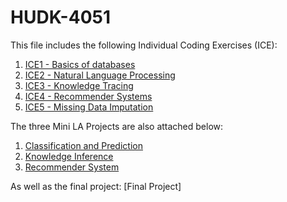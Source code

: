 # HUDK-4051
This file includes the following Individual Coding Exercises (ICE):
1. [ICE1 - Basics of databases](https://github.com/real-wyr/HUDK-4051/blob/d76b69f37ca8820cfd3cc5f23d3d288b5ee9abc4/ICE%201.ipynb)
2. [ICE2 - Natural Language Processing](https://github.com/real-wyr/HUDK-4051/blob/d76b69f37ca8820cfd3cc5f23d3d288b5ee9abc4/ICE%202.ipynb)
3. [ICE3 - Knowledge Tracing](https://github.com/real-wyr/HUDK-4051/blob/d76b69f37ca8820cfd3cc5f23d3d288b5ee9abc4/ICE%203.ipynb)
4. [ICE4 - Recommender Systems](https://github.com/real-wyr/HUDK-4051/blob/d76b69f37ca8820cfd3cc5f23d3d288b5ee9abc4/ICE%204.ipynb)
5. [ICE5 - Missing Data Imputation](https://github.com/real-wyr/HUDK-4051/blob/d76b69f37ca8820cfd3cc5f23d3d288b5ee9abc4/ICE%205.ipynb)

The three Mini LA Projects are also attached below:
1. [Classification and Prediction](https://github.com/real-wyr/HUDK-4051/blob/6c6cc8a7e2aca66732256fcae8367551ca12f2f1/Mini_LA_Assignment_Classification_Prediction.ipynb)
2. [Knowledge Inference](https://github.com/real-wyr/HUDK-4051/blob/6c6cc8a7e2aca66732256fcae8367551ca12f2f1/Mini_LA_Assignment_Knowledge_Inference.ipynb)
3. [Recommender System](https://github.com/real-wyr/HUDK-4051/blob/6c6cc8a7e2aca66732256fcae8367551ca12f2f1/Mini_LA_Assignment_Recommendation_System.ipynb)

As well as the final project:
[Final Project]
